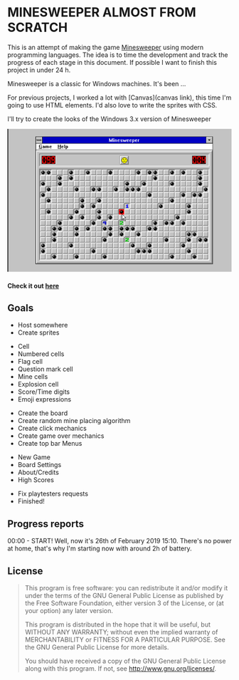 # MINESWEEPER ALMOST FROM SCRATCH
This is an attempt of making the game [Minesweeper](https://en.wikipedia.org/wiki/Minesweeper)
using modern programming languages. The idea is to time the development and track the progress of each stage in this document. If possible I want to finish this project in under 24 h.

Minesweeper is a classic for Windows machines. It's been ...

For previous projects, I worked a lot with [Canvas](canvas link), this time I'm
going to use HTML elements. I'd also love to write the sprites with CSS.

I'll try to create the looks of the Windows 3.x version of Minesweeper

![Minesweeper](report-assets/windows-minesweeper.png)

#### Check it out [here](https://minesweeper-almost-from-scratch.firebaseapp.com/)

## Goals
*   Host somewhere
*   Create sprites
  - Cell
  - Numbered cells
  - Flag cell
  - Question mark cell
  - Mine cells
  - Explosion cell
  - Score/Time digits
  - Emoji expressions
*   Create the board
*   Create random mine placing algorithm
*   Create click mechanics
*   Create game over mechanics
*   Create top bar Menus
  - New Game
  - Board Settings
  - About/Credits
  - High Scores
*   Fix playtesters requests
*   Finished!

## Progress reports
00:00 - START! Well, now it's 26th of February 2019 15:10. There's no power at
home, that's why I'm starting now with around 2h of battery.


## License

> This program is free software: you can redistribute it and/or modify it under the terms of the GNU General Public License as published by the Free Software Foundation, either version 3 of the License, or (at your option) any later version.
>
> This program is distributed in the hope that it will be useful, but WITHOUT ANY WARRANTY; without even the implied warranty of MERCHANTABILITY or FITNESS FOR A PARTICULAR PURPOSE. See the GNU General Public License for more details.
>
> You should have received a copy of the GNU General Public License along with this program. If not, see http://www.gnu.org/licenses/.
